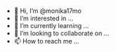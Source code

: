 - 👋 Hi, I’m @monika17mo
- 👀 I’m interested in ...
- 🌱 I’m currently learning ...
- 💞️ I’m looking to collaborate on ...
- 📫 How to reach me ...

<!---
monika17mo/monika17mo is a ✨ special ✨ repository because its `README.md` (this file) appears on your GitHub profile.
You can click the Preview link to take a look at your changes.
--->
